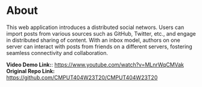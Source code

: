 About
===============

This web application introduces a distributed social networs. Users can import posts from various sources such as GitHub, Twitter, etc., and engage in distributed sharing of content. With an inbox model, authors on one server can interact with posts from friends on a different servers, fostering seamless connectivity and collaboration.

**Video Demo Link:**: https://www.youtube.com/watch?v=MLnrWqCMVak   <br />
**Original Repo Link:** https://github.com/CMPUT404W23T20/CMPUT404W23T20